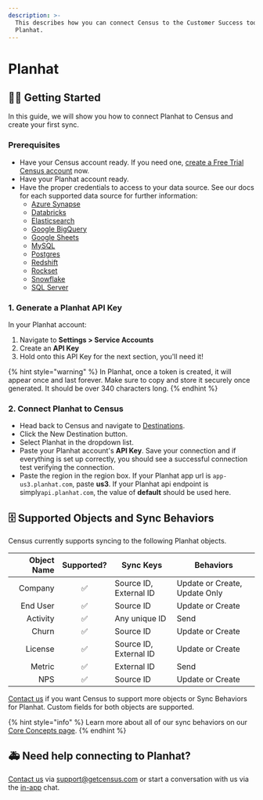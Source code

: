 ```yaml
---
description: >-
  This describes how you can connect Census to the Customer Success tool:
  Planhat.
---
```


# Planhat

## 🏃‍♀️ Getting Started

In this guide, we will show you how to connect Planhat to Census and create your first sync.

### Prerequisites

* Have your Census account ready. If you need one, [create a Free Trial Census account](https://app.getcensus.com/) now.
* Have your Planhat account ready.
* Have the proper credentials to access to your data source. See our docs for each supported data source for further information:
  * [Azure Synapse](../sources/azure-synapse.md)
  * [Databricks](https://docs.getcensus.com/sources/databricks)
  * [Elasticsearch](https://docs.getcensus.com/sources/elasticsearch)
  * [Google BigQuery](https://docs.getcensus.com/sources/google-bigquery)
  * [Google Sheets](https://docs.getcensus.com/sources/google-sheets)
  * [MySQL](https://docs.getcensus.com/sources/mysql)
  * [Postgres](https://docs.getcensus.com/sources/postgres)
  * [Redshift](https://docs.getcensus.com/sources/redshift)
  * [Rockset](https://docs.getcensus.com/sources/rockset)
  * [Snowflake](https://docs.getcensus.com/sources/snowflake)
  * [SQL Server](https://docs.getcensus.com/sources/sql-server)

### 1. Generate a Planhat API Key

In your Planhat account:

1. Navigate to **Settings > Service Accounts**
2. Create an **API Key**
3. Hold onto this API Key for the next section, you'll need it!

{% hint style="warning" %}
In Planhat, once a token is created, it will appear once and last forever. Make sure to copy and store it securely once generated. It should be over 340 characters long.
{% endhint %}

### 2. Connect Planhat to Census

* Head back to Census and navigate to [Destinations](https://app.getcensus.com/destinations).
* Click the New Destination button.
* Select Planhat in the dropdown list.
* Paste your Planhat account's **API Key**. Save your connection and if everything is set up correctly, you should see a successful connection test verifying the connection.
* Paste the region in the region box. If your Planhat app url is `app-us3.planhat.com`, paste **us3**. If your Planhat api endpoint is simply`api.planhat.com`, the value of **default** should be used here.

## 🗄 Supported Objects and Sync Behaviors <a href="#supported-objects-and-sync-behaviors" id="supported-objects-and-sync-behaviors"></a>

Census currently supports syncing to the following Planhat objects.

| **Object Name** | **Supported?** | **Sync Keys**          | **Behaviors**                 |
| --------------: | :------------: | ---------------------- |-------------------------------|
|         Company |        ✅       | Source ID, External ID | Update or Create, Update Only |
|        End User |        ✅       | Source ID              | Update or Create              |
|        Activity |        ✅       | Any unique ID          | Send                          |
|           Churn |        ✅       | Source ID              | Update or Create              |
|         License |        ✅       | Source ID, External ID | Update or Create              |
|          Metric |        ✅       | External ID            | Send                          |
|             NPS |        ✅       | Source ID              | Update or Create              |

[Contact us](mailto:support@getcensus.com) if you want Census to support more objects or Sync Behaviors for Planhat. Custom fields for both objects are supported.

{% hint style="info" %}
Learn more about all of our sync behaviors on our [Core Concepts page](../basics/core-concept/#the-different-sync-behaviors).
{% endhint %}

## 🚑 Need help connecting to Planhat?

[Contact us](mailto:support@getcensus.com) via support@getcensus.com or start a conversation with us via the [in-app](https://app.getcensus.com) chat.
